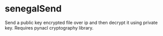 # senegalSend
Send a public key encrypted file over ip and then decrypt it using private key. Requires pynacl cryptography library.
